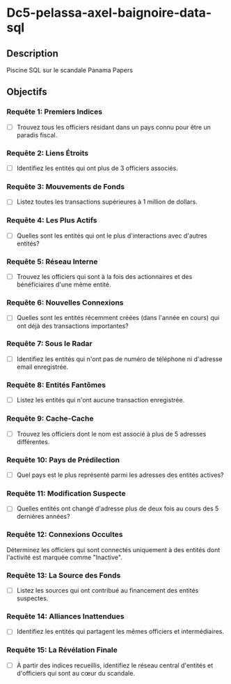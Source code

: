 # Dc5-pelassa-axel-baignoire-data-sql

## Description
Piscine SQL sur le scandale Panama Papers

## Objectifs
### Requête 1: Premiers Indices
- [ ] Trouvez tous les officiers résidant dans un pays connu pour être un paradis fiscal.

### Requête 2: Liens Étroits
- [ ] Identifiez les entités qui ont plus de 3 officiers associés.

### Requête 3: Mouvements de Fonds
- [ ] Listez toutes les transactions supérieures à 1 million de dollars.

### Requête 4: Les Plus Actifs
- [ ] Quelles sont les entités qui ont le plus d'interactions avec d'autres entités?

### Requête 5: Réseau Interne
- [ ] Trouvez les officiers qui sont à la fois des actionnaires et des bénéficiaires d'une même entité.

### Requête 6: Nouvelles Connexions
- [ ] Quelles sont les entités récemment créées (dans l'année en cours) qui ont déjà des transactions importantes?

### Requête 7: Sous le Radar
- [ ] Identifiez les entités qui n'ont pas de numéro de téléphone ni d'adresse email enregistrée.

### Requête 8: Entités Fantômes
- [ ] Listez les entités qui n'ont aucune transaction enregistrée.

### Requête 9: Cache-Cache
- [ ] Trouvez les officiers dont le nom est associé à plus de 5 adresses différentes.

### Requête 10: Pays de Prédilection
- [ ] Quel pays est le plus représenté parmi les adresses des entités actives?

### Requête 11: Modification Suspecte
- [ ] Quelles entités ont changé d'adresse plus de deux fois au cours des 5 dernières années?

### Requête 12: Connexions Occultes
Déterminez les officiers qui sont connectés uniquement à des entités dont l'activité est marquée comme "Inactive".

### Requête 13: La Source des Fonds
- [ ] Listez les sources qui ont contribué au financement des entités suspectes.

### Requête 14: Alliances Inattendues
- [ ] Identifiez les entités qui partagent les mêmes officiers et intermédiaires.

### Requête 15: La Révélation Finale
- [ ] À partir des indices recueillis, identifiez le réseau central d'entités et d'officiers qui sont au cœur du scandale.